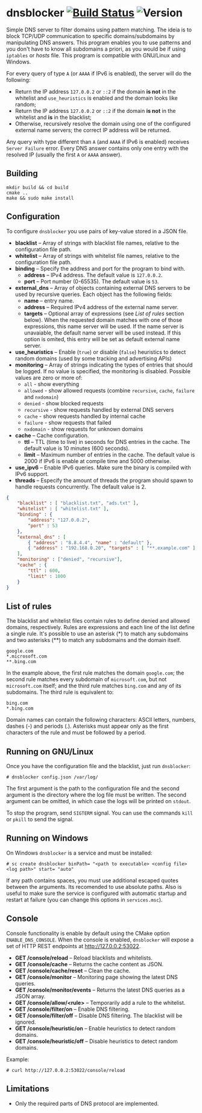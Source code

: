 # dnsblocker  [![Build Status](https://img.shields.io/endpoint.svg?url=https%3A%2F%2Factions-badge.atrox.dev%2Fbrunexgeek%2Fdnsblocker%2Fbadge%3Fref%3Dmaster&label=build&logo=none)](https://actions-badge.atrox.dev/brunexgeek/dnsblocker/goto?ref=master) ![Version](https://img.shields.io/badge/version-0.20-blue)

Simple DNS server to filter domains using pattern matching. The ideia is to block TCP/UDP communication to specific domains/subdomains by manipulating DNS answers. This program enables you to use patterns and you don't have to know all subdomains a priori, as you would be if using ``iptables`` or *hosts* file. This program is compatible with GNU/Linux and Windows.

For every query of type ``A`` (or ``AAAA`` if IPv6 is enabled), the server will do the following:

* Return the IP address ``127.0.0.2`` or ``::2`` if the domain **is not** in the whitelist and `use_heuristics` is enabled and the domain looks like random;
* Return the IP address ``127.0.0.2`` or ``::2`` if the domain **is not** in the whitelist and **is** in the blacklist;
* Otherwise, recursively resolve the domain using one of the configured external name servers; the correct IP address will be returned.

Any query with type different than ``A`` (and ``AAAA`` if IPv6 is enabled) receives ``Server Failure`` error. Every DNS answer contains only one entry with the resolved IP (usually the first `A` or `AAAA` answer).

## Building

```
mkdir build && cd build
cmake ..
make && sudo make install
```

## Configuration

To configure `dnsblocker` you use pairs of key-value stored in a JSON file.

* **blacklist** &ndash; Array of strings with blacklist file names, relative to the configuration file path.
* **whitelist** &ndash; Array of strings with whitelist file names, relative to the configuration file path.
* **binding** &ndash; Specify the address and port for the program to bind with.
  * **address** &ndash; IPv4 address. The default value is `127.0.0.2`.
  * **port** &ndash; Port number (0-65535). The default value is `53`.
* **external_dns** &ndash; Array of objects containing external DNS servers to be used by recursive queries. Each object has the following fields:
  * **name** &ndash; entry name.
  * **address** &ndash; Required IPv4 address of the external name server.
  * **targets** &ndash; Optional array of expressions (see _List of rules_ section below). When the requested domain matches with one of those expressions, this name server will be used. If the name server is unavaiable, the default name server will be used instead. If this option is omited, this entry will be set as default external name server.
* **use_heuristics** &ndash; Enable (`true`) or disable (`false`) heuristics to detect random domains (used by some tracking and advertising APIs)
* **monitoring** &ndash; Array of strings indicating the types of entries that should be logged. If no value is specified, the monitoring is disabled. Possible values are zero or more of:
  * `all` - show everything
  * `allowed` - show allowed requests (combine `recursive`, `cache`, `failure` and `nxdomain`)
  * `denied` - show blocked requests
  * `recursive` - show requests handled by external DNS servers
  * `cache` - show requests handled by internal cache
  * `failure` - show requests that failed
  * `nxdomain` - show requests for unknown domains
* **cache** &ndash; Cache configuration.
  * **ttl** &ndash; TTL (time to live) in seconds for DNS entries in the cache. The default value is 10 minutes (600 seconds).
  * **limit** &ndash; Maximum number of entries in the cache. The default value is 2000 if IPv6 is enable at compile time and 5000 otherwise.
* **use_ipv6** &ndash; Enable IPv6 queries. Make sure the binary is compiled with IPv6 support.
* **threads** &ndash; Especify the amount of threads the program should spawn to handle requests concurrently. The default value is 2.

```json
{
    "blacklist" : [ "blacklist.txt", "ads.txt" ],
    "whitelist" : [ "whitelist.txt" ],
    "binding" : {
        "address": "127.0.0.2",
        "port" : 53
    },
    "external_dns" : [
        { "address" : "8.8.4.4", "name" : "default" },
        { "address" : "192.168.0.20", "targets" : [ "**.example.com" ], "name" : "enterprise" }
    ],
    "monitoring" : ["denied", "recursive"],
    "cache" : {
        "ttl" : 600,
        "limit" : 1000
    }
}
```

## List of rules

The blacklist and whitelist files contain rules to define denied and allowed domains, respectively. Rules are expressions and each line of the list define a single rule. It's possible to use an asterisk (*) to match any subdomains and two asterisks (**) to match any subdomains and the domain itself.

```
google.com
*.microsoft.com
**.bing.com
```

In the example above, the first rule matches the domain ``google.com``; the second rule matches every subdomain of ``microsoft.com``, but not ``microsoft.com`` itself; and the third rule matches ``bing.com`` and any of its subdomains. The third rule is equivalent to:

```
bing.com
*.bing.com
```

Domain names can contain the following characters: ASCII letters, numbers, dashes (-) and periods (.). Asterisks must appear only as the first characters of the rule and must be followed by a period.

## Running on GNU/Linux

Once you have the configuration file and the blacklist, just run ``dnsblocker``:

```
# dnsblocker config.json /var/log/
```

The first argument is the path to the configuration file and the second argument is the directory where the log file must be written. The second argument can be omitted, in which case the logs will be printed on `stdout`.

To stop the program, send ``SIGTERM`` signal. You can use the commands ``kill`` or ``pkill`` to send the signal.

## Running on Windows

On Windows `dnsblocker` is a service and must be installed:

```
# sc create dnsblocker binPath= "<path to executable> <config file> <log path>" start= "auto"
```

If any path contains spaces, you must use additional escaped quotes between the arguments. Its recomended to use absolute paths. Also is useful to make sure the service is configured with automatic startup and restart at failure (you can change this options in `services.msc`).


## Console

Console functionality is enable by default using the CMake option `ENABLE_DNS_CONSOLE`. When the console is enabled, `dnsblocker` will expose a set of HTTP REST endpoints at http://127.0.0.2:53022.

* **GET /console/reload** &ndash; Reload blacklists and whitelists.
* **GET /console/cache** &ndash; Returns the cache content as JSON.
* **GET /console/cache/reset** &ndash; Clean the cache.
* **GET /console/monitor** &ndash; Monitoring page showing the latest DNS queries.
* **GET /console/monitor/events** &ndash; Returns the latest DNS queries as a JSON array.
* **GET /console/allow/\<rule\>** &ndash; Temporarily add a rule to the whitelist.
* **GET /console/filter/on** &ndash; Enable DNS filtering.
* **GET /console/filter/off** &ndash; Disable DNS filtering. The blacklist will be ignored.
* **GET /console/heuristic/on** &ndash; Enable heuristics to detect random domains.
* **GET /console/heuristic/off** &ndash; Disable heuristics to detect random domains.

Example:

```
# curl http://127.0.0.2:53022/console/reload
```

## Limitations

* Only the required parts of DNS protocol are implemented.
